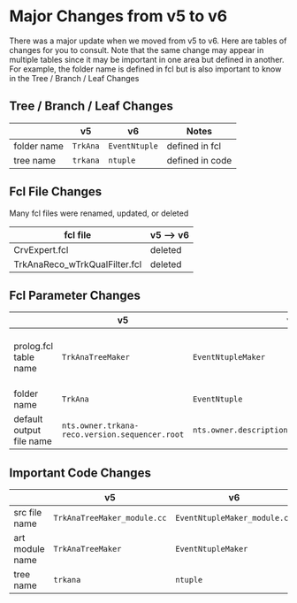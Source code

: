# Major Changes from v5 to v6

There was a major update when we moved from v5 to v6. Here are tables of changes for you to consult. Note that the same change may appear in multiple tables since it may be important in one area but defined in another. For example, the folder name is defined in fcl but is also important to know in the Tree / Branch / Leaf Changes

## Tree / Branch / Leaf Changes
|  | v5 | v6 | Notes |
|---|--|--|---|
| folder name | ```TrkAna``` | ```EventNtuple``` | defined in fcl|
| tree name | ```trkana``` | ```ntuple``` | defined in code |

## Fcl File Changes
Many fcl files were renamed, updated, or deleted

| fcl file | v5 --> v6 |
|----|---|
| CrvExpert.fcl | deleted |
| TrkAnaReco_wTrkQualFilter.fcl | deleted |

## Fcl Parameter Changes 
|  | v5 | v6 | Notes |
|---|--|--|---|
| prolog.fcl table name | ```TrkAnaTreeMaker``` | ```EventNtupleMaker``` | the table that contains the default module configuration |
| folder name | ```TrkAna``` | ```EventNtuple``` | |
| default output file name | ```nts.owner.trkana-reco.version.sequencer.root``` | ```nts.owner.description.version.sequencer.root``` | |


## Important Code Changes

|  | v5 | v6 | Notes |
|---|--|--|---|
| src file name | ```TrkAnaTreeMaker_module.cc``` | ```EventNtupleMaker_module.cc``` | |
| art module name | ```TrkAnaTreeMaker``` | ```EventNtupleMaker``` |  |
| tree name | ```trkana``` | ```ntuple``` | defined in code |
